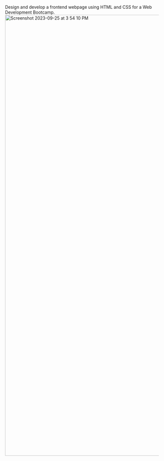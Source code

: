 Design and develop a frontend webpage using HTML and CSS for a Web Development Bootcamp.
<img width="1440" alt="Screenshot 2023-09-25 at 3 54 10 PM" src="https://sakshirajpal17.github.io/DORKLAB/">
